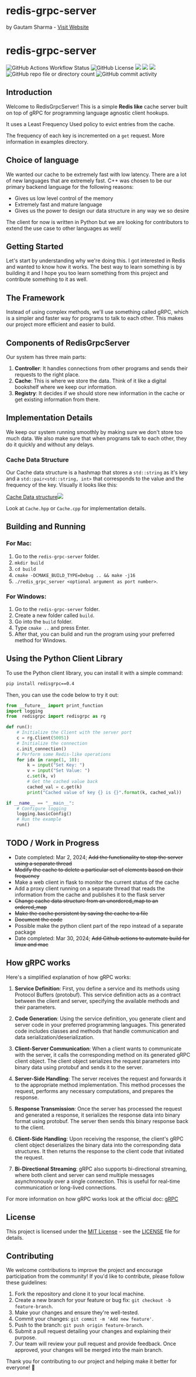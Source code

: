 # redis-grpc-server

by Gautam Sharma - [Visit Website](https://gsharma.dev)

# redis-grpc-server
![GitHub Actions Workflow Status](https://img.shields.io/github/actions/workflow/status/gautam-sharma1/redis-grpc-server/.github/workflows/cmake-multi-platform.yml)
![GitHub License](https://img.shields.io/github/license/gautam-sharma1/redis-grpc-server?color=yellow)
![](https://img.shields.io/badge/Code-C++-green)
![](https://img.shields.io/badge/Code-Python-green)
![](https://img.shields.io/badge/Dependency-gRPC-orange)
![GitHub repo file or directory count](https://img.shields.io/github/directory-file-count/gautam-sharma1/redis-grpc-server)
![GitHub commit activity](https://img.shields.io/github/commit-activity/t/gautam-sharma1/redis-grpc-server)


## Introduction

Welcome to RedisGrpcServer! This is a simple **Redis like** cache server built on top of gRPC for programming language agnostic client hookups. 

It uses a Least Frequency Used policy to evict entries from the cache. 

The frequency of each key is incremented on a `get` request. More information in examples directory.

## Choice of language

We wanted our cache to be extremely fast with low latency. There are a lot of new languages that are extremely fast. C++ was chosen to be our primary 
backend language for the following reasons:

- Gives us low level control of the memory
- Extremely fast and mature language
- Gives us the power to design our data structure in any way we so desire

The client for now is written in Python but we are looking for contributors to extend the use case to other languages as well/

## Getting Started

Let's start by understanding why we're doing this. I got interested in Redis and wanted to know how it works. The best way to learn something is by building it
and I hope you too learn something from this project and contribute something to it as well.

## The Framework

Instead of using complex methods, we'll use something called gRPC, which is a simpler and faster way for programs to talk to each other. This makes our project more efficient and easier to build.

## Components of RedisGrpcServer

Our system has three main parts:

1. **Controller**: It handles connections from other programs and sends their requests to the right place.
2. **Cache**: This is where we store the data. Think of it like a digital bookshelf where we keep our information.
3. **Registry**: It decides if we should store new information in the cache or get existing information from there.

## Implementation Details

We keep our system running smoothly by making sure we don't store too much data. We also make sure that when programs talk to each other, they do it quickly and without any delays.


### Cache Data Structure
 Our Cache data structure is a hashmap that stores a `std::string` as it's key and a `std::pair<std::string, int>` that corresponds to the value and the frequency of the key.
Visually it looks like this:

[Cache Data structure![](https://app.eraser.io/workspace/BuQcYkI5awNzJA2tpTs2/preview)](https://app.eraser.io/workspace/BuQcYkI5awNzJA2tpTs2)

Look at `Cache.hpp` or `Cache.cpp` for implementation details.

## Building and Running

### For Mac:

1. Go to the `redis-grpc-server` folder.
2. `mkdir build`
3. `cd build`
4. `cmake -DCMAKE_BUILD_TYPE=Debug .. && make -j16`
5. `./redis_grpc_server <optional argument as port number>`.

### For Windows:

1. Go to the `redis-grpc-server` folder.
2. Create a new folder called `build`.
3. Go into the `build` folder.
4. Type `cmake ..` and press Enter.
5. After that, you can build and run the program using your preferred method for Windows.

## Using the Python Client Library

To use the Python client library, you can install it with a simple command:

```bash
pip install redisgrpc==0.4
```

Then, you can use the code below to try it out:

```python
from __future__ import print_function
import logging
from  redisgrpc import redisgrpc as rg

def run():
    # Initialize the Client with the server port
    c = rg.Client(50051)
    # Initialize the connection
    c.init_connection()
    # Perform some Redis-like operations
    for idx in range(1, 10):
        k = input("Set Key: ")
        v = input("Set Value: ")
        c.set(k, v)
        # Get the cached value back
        cached_val = c.get(k)
        print("Cached value of key {} is {}".format(k, cached_val))

if __name__ == "__main__":
    # Configure logging
    logging.basicConfig()
    # Run the example
    run()
```

## TODO / Work in Progress
- Date completed: Mar 2, 2024; ~~Add the functionality to stop the server using a separate thread~~
- ~~Modify the cache to delete a particular set of elements based on their frequency~~
- Make a web client in flask to monitor the current status of the cache
- Add a proxy client running on a separate thread that reads the information from the cache and publishes it to the flask server
- ~~Change cache data structure from an unordered_map to an ordered_map~~
- ~~Make the cache persistent by saving the cache to a file~~
- ~~Document the code~~
- Possible make the python client part of the repo instead of a separate package
- Date completed: Mar 30, 2024; ~~Add Github actions to automate build for linux and mac~~


## How gRPC works
Here's a simplified explanation of how gRPC works:

1. **Service Definition**: First, you define a service and its methods using Protocol Buffers (protobuf). This service definition acts as a contract between the client and server, specifying the available methods and their parameters.

2. **Code Generation**: Using the service definition, you generate client and server code in your preferred programming languages. This generated code includes classes and methods that handle communication and data serialization/deserialization.

3. **Client-Server Communication**: When a client wants to communicate with the server, it calls the corresponding method on its generated gRPC client object. The client object serializes the request parameters into binary data using protobuf and sends it to the server.

4. **Server-Side Handling**: The server receives the request and forwards it to the appropriate method implementation. This method processes the request, performs any necessary computations, and prepares the response.

5. **Response Transmission**: Once the server has processed the request and generated a response, it serializes the response data into binary format using protobuf. The server then sends this binary response back to the client.

6. **Client-Side Handling**: Upon receiving the response, the client's gRPC client object deserializes the binary data into the corresponding data structures. It then returns the response to the client code that initiated the request.

7. **Bi-Directional Streaming**: gRPC also supports bi-directional streaming, where both client and server can send multiple messages asynchronously over a single connection. This is useful for real-time communication or long-lived connections.

For more information on how gRPC works look at the official doc: [gRPC](https://grpc.io)

## License

This project is licensed under the [MIT License](https://opensource.org/licenses/MIT) - see the [LICENSE](LICENSE) file for details.

## Contributing

We welcome contributions to improve the project and encourage participation from the community! If you'd like to contribute, please follow these guidelines:

1. Fork the repository and clone it to your local machine.
2. Create a new branch for your feature or bug fix: `git checkout -b feature-branch`.
3. Make your changes and ensure they're well-tested.
4. Commit your changes: `git commit -m 'Add new feature'`.
5. Push to the branch: `git push origin feature-branch`.
6. Submit a pull request detailing your changes and explaining their purpose.
7. Our team will review your pull request and provide feedback. Once approved, your changes will be merged into the main branch.

Thank you for contributing to our project and helping make it better for everyone! 🎉

